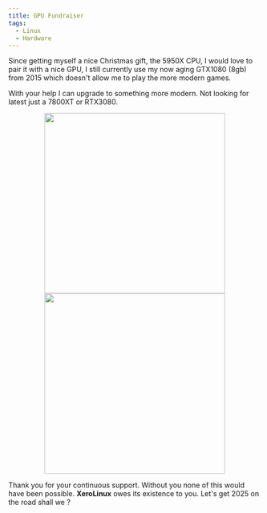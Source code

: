 ```yaml
---
title: GPU Fundraiser
tags:
  - Linux
  - Hardware
---
```


Since getting myself a nice Christmas gift, the 5950X CPU, I would love to pair it with a nice GPU, I still currently use my now aging GTX1080 (8gb) from 2015 which doesn't allow me to play the more modern games.

<div align="center">
  <script type='text/javascript' src='https://storage.ko-fi.com/cdn/widget/Widget_2.js'></script><script type='text/javascript'>kofiwidget2.init('Support me on Ko-fi', '#8073f5', 'I2I4K55AA');kofiwidget2.draw();</script> 
</div>

With your help I can upgrade to something more modern. Not looking for latest just a 7800XT or RTX3080.

<p align="center">
  <img width="360" src="https://i.imgur.com/JCpfCS8.png">  <img width="360" src="https://i.imgur.com/ojsENRr.png">
</p>

Thank you for your continuous support. Without you none of this would have been possible. **XeroLinux** owes its existence to you. Let's get 2025 on the road shall we ?

